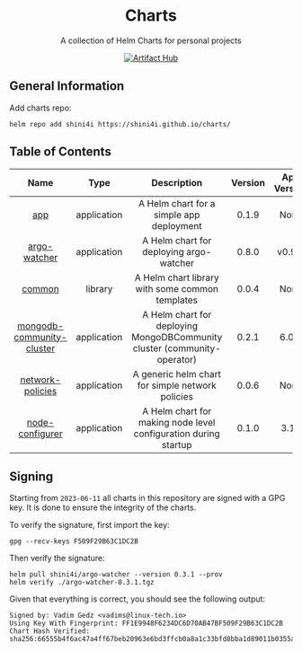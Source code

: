 <div align="center">

# Charts
A collection of Helm Charts for personal projects

[![Artifact Hub](https://img.shields.io/endpoint?url=https://artifacthub.io/badge/repository/shini4i)](https://artifacthub.io/packages/search?repo=shini4i)

</div>

## General Information
Add charts repo:
```
helm repo add shini4i https://shini4i.github.io/charts/
```

## Table of Contents
<!-- table_start -->
|                                                 Name                                                |     Type    |                               Description                                | Version | App Version |
|:---------------------------------------------------------------------------------------------------:|:-----------:|:------------------------------------------------------------------------:|:-------:|:-----------:|
|                       [app](https://artifacthub.io/packages/helm/shini4i/app)                       | application |                 A Helm chart for a simple app deployment                 |  0.1.9  |     None    |
|              [argo-watcher](https://artifacthub.io/packages/helm/shini4i/argo-watcher)              | application |                 A Helm chart for deploying argo-watcher                  |  0.8.0  |    v0.9.1   |
|                    [common](https://artifacthub.io/packages/helm/shini4i/common)                    |   library   |             A Helm chart library with some common templates              |  0.0.4  |     None    |
| [mongodb-community-cluster](https://artifacthub.io/packages/helm/shini4i/mongodb-community-cluster) | application | A Helm chart for deploying MongoDBCommunity cluster (community-operator) |  0.2.1  |    6.0.2    |
|          [network-policies](https://artifacthub.io/packages/helm/shini4i/network-policies)          | application |             A generic helm chart for simple network policies             |  0.0.6  |     None    |
|           [node-configurer](https://artifacthub.io/packages/helm/shini4i/node-configurer)           | application |     A Helm chart for making node level configuration during startup      |  0.1.0  |     3.18    |
<!-- table_end -->

## Signing
Starting from `2023-06-11` all charts in this repository are signed with a GPG key. It is done to ensure the integrity of the charts.

To verify the signature, first import the key:
```
gpg --recv-keys F509F29B63C1DC2B
```

Then verify the signature:
```
helm pull shini4i/argo-watcher --version 0.3.1 --prov
helm verify ./argo-watcher-0.3.1.tgz
```

Given that everything is correct, you should see the following output:
```
Signed by: Vadim Gedz <vadims@linux-tech.io>
Using Key With Fingerprint: FF1E9948F6234DC6D70AB47BF509F29B63C1DC2B
Chart Hash Verified: sha256:66555b4f6ac47a4ff67beb20963e6bd3ffcb0a8a1c33bfd8bba1d89011b0355a
```
